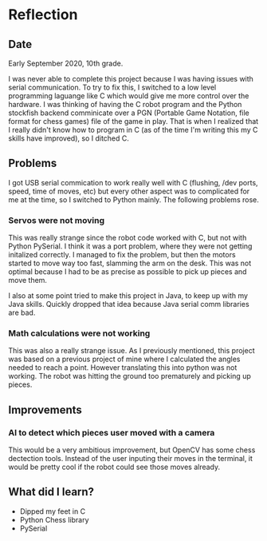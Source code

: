 # Reflection

## Date
Early September 2020, 10th grade.


I was never able to complete this project because I was having issues with serial communication. To try to fix this, I switched to a low level programming laguange like C which would give me more control over the hardware. I was thinking of having the C robot program and the Python stockfish backend comminicate over a PGN (Portable Game Notation, file format for chess games) file of the game in play. That is when I realized that I really didn't know how to program in C (as of the time I'm writing this my C skills have improved), so I ditched C.

## Problems

I got USB serial commication to work really well with C (flushing, /dev ports, speed, time of moves, etc) but every other aspect was to complicated for me at the time, so I switched to Python mainly. The following problems rose.

### Servos were not moving

This was really strange since the robot code worked with C, but not with Python PySerial. I think it was a port problem, where they were not getting initalized correctly. I managed to fix the problem, but then the motors started to move way too fast, slamming the arm on the desk. This was not optimal because I had to be as precise as possible to pick up pieces and move them.

I also at some point tried to make this project in Java, to keep up with my Java skills. Quickly dropped that idea because Java serial comm libraries are bad.

### Math calculations were not working

This was also a really strange issue. As I previously mentioned, this project was based on a previous project of mine where I calculated the angles needed to reach a point. However translating this into python was not working. The robot was hitting the ground too prematurely and picking up pieces.

## Improvements

### AI to detect which pieces user moved with a camera

This would be a very ambitious improvement, but OpenCV has some chess dectection tools. Instead of the user inputing their moves in the terminal, it would be pretty cool if the robot could see those moves already.

## What did I learn?

- Dipped my feet in C
- Python Chess library
- PySerial
